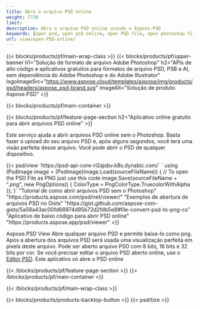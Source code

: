 ```yaml
---
title: Abra o arquivo PSD online
weight: 7730
limit: 
description: Abra o arquivo PSD online usando o Aspose.PSD
keywords: [open psd, open psb online, open PSD file, open photoshop file, preview psd]
url: view/open-PSD-online/
---
```


{{< blocks/products/pf/main-wrap-class >}}
{{< blocks/products/pf/upper-banner h1="Solução de formato de arquivo Adobe Photoshop" h2="APIs de alto código e aplicativos gratuitos para formatos de arquivo PSD, PSB e AI, sem dependência do Adobe Photoshop e do Adobe Illustrator" logoImageSrc="https://www.aspose.cloud/templates/aspose/img/products/psd/headers/aspose_psd-brand.svg" imageAlt="Solução de produto Aspose.PSD" >}}

{{< blocks/products/pf/main-container >}}

{{< blocks/products/pf/feature-page-section h2="Aplicativo online gratuito para abrir arquivos PSD online" >}}
<p>Este serviço ajuda a abrir arquivos PSD online sem o Photoshop. Basta fazer o upload do seu arquivo PSD e, após alguns segundos, você terá uma visão perfeita desse arquivo. Você pode abrir o PSD de qualquer dispositivo.</p>
{{< psd/view `https://psd-api-core-rl2ajsbv.k8s.dynabic.com/` 
`    using (PsdImage image = (PsdImage)Image.Load(sourceFileName))
    {
	    // To open the PSD File as PNG just use this code
        image.Save(sourceFileName + ".png",  new PngOptions() {  ColorType = PngColorType.TruecolorWithAlpha });
    }` 
"Tutorial de como abrir arquivos PSD sem o Photoshop" "https://products.aspose.com/psd/net/viewer/" 
"Exemplos de abertura de arquivos PSD no Gists" "https://gist.github.com/aspose-com-gists/5a58a43ac00fd68974d95b72d2fdb5e8#file-convert-psd-to-png-cs" 
"Aplicativo de baixo código para abrir PSD online" "https://products.aspose.app/psd/viewer" >}}
<p>Aspose.PSD View Abre qualquer arquivo PSD e permite baixá-lo como png. Após a abertura dos arquivos PSD será usada uma visualização perfeita em pixels deste arquivo. Pode ser aberto arquivo PSD com 8 bits, 16 bits e 32 bits por cor. Se você precisar editar o arquivo PSD aberto online, use o <a href="https://products.aspose.app/psd/editor">Editor PSD</a>. Este aplicativo só abre o PSD online</p>
{{< /blocks/products/pf/feature-page-section >}}
{{< /blocks/products/pf/main-container >}}


{{< /blocks/products/pf/main-wrap-class >}}

{{< blocks/products/products-backtop-button >}}
{{< psd/tize >}}
